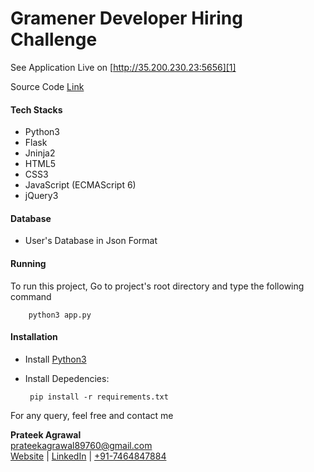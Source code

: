 # Gramener Developer Hiring Challenge

See Application Live on [http://35.200.230.23:5656][1]

Source Code [Link][2]

#### Tech Stacks

 - Python3
 - Flask
 - Jninja2
 - HTML5
 - CSS3
 - JavaScript (ECMAScript 6)
 - jQuery3
 
#### Database

- User's Database in Json Format

#### Running

To run this project, Go to project's root directory and type the following command

        python3 app.py

 
 #### Installation
 
 - Install [Python3][3]
 - Install Depedencies:
 
        pip install -r requirements.txt

For any query, feel free and contact me


**Prateek Agrawal**  
prateekagrawal89760@gmail.com  
[Website][4] | [LinkedIn][5] | [+91-7464847884][6]


 [1]: http://35.200.230.23:5656
 [2]: https://github.com/agrawal-prateek/Gramener-Flask
 [3]: https://www.python.org/downloads/
 [4]: http://agrawal-prateek.github.io
 [5]: https://www.linkedin.com/in/agrawal-prateek
 [6]: tel://+917464847884